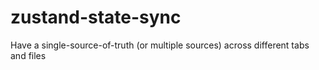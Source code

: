 # zustand-state-sync
Have a single-source-of-truth (or multiple sources) across different tabs and files
